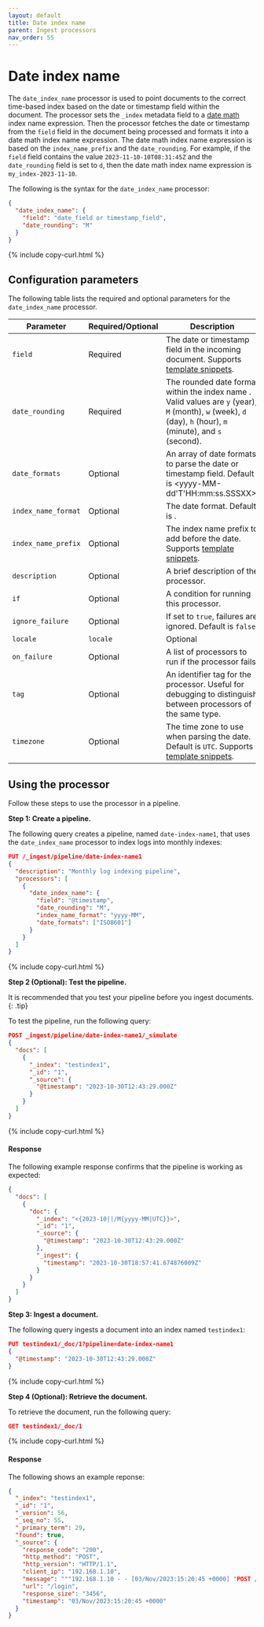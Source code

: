 ```yaml
---
layout: default
title: Date index name
parent: Ingest processors
nav_order: 55
---
```


# Date index name

The `date_index_name` processor is used to point documents to the correct time-based index based on the date or timestamp field within the document. The processor sets the `_index` metadata field to a [date math]({{site.url}}{{site.baseurl}}/field-types/supported-field-types/date/#date-math) index name expression. Then the processor fetches the date or timestamp from the `field` field in the document being processed and formats it into a date math index name expression. The date math index name expression is based on the `index_name_prefix` and the `date_rounding`. For example, if the `field` field contains the value `2023-11-10-10T08:31:45Z` and the `date_rounding` field is set to `d`, then the date math index name expression is `my_index-2023-11-10`.

The following is the syntax for the `date_index_name` processor:

```json
{
  "date_index_name": {
    "field": "date_field or timestamp_field",
    "date_rounding": "M"
  }
}
```
{% include copy-curl.html %}

## Configuration parameters

The following table lists the required and optional parameters for the `date_index_name` processor.

Parameter | Required/Optional | Description |
|-----------|-----------|-----------|
`field`  | Required  | The date or timestamp field in the incoming document. Supports [template snippets]({{site.url}}{{site.baseurl}}/ingest-pipelines/create-ingest/#template-snippets). |
`date_rounding`  | Required | The rounded date format within the index name . Valid values are `y` (year), `M` (month), `w` (week), `d` (day), `h` (hour), `m` (minute), and `s` (second). |
`date_formats` | Optional | An array of date formats to parse the date or timestamp field. Default is <yyyy-MM-dd'T'HH:mm:ss.SSSXX>. |
`index_name_format` | Optional | The date format. Default is <MM-dd-yyyy>. | Supports [template snippets]({site.url}}{{site.baseurl}}/ingest-pipelines/create-ingest/#template-snippets). |
`index_name_prefix` | Optional | The index name prefix to add before the date. Supports [template snippets]({site.url}}{{site.baseurl}}/ingest-pipelines/create-ingest/#template-snippets).
`description`  | Optional  | A brief description of the processor.  |
`if` | Optional | A condition for running this processor. |
`ignore_failure` | Optional | If set to `true`, failures are ignored. Default is `false`. |
`locale` | `locale`  | Optional  | The locale to use when parsing the date. Default is `ENGLISH`. Supports [template snippets]({site.url}}{{site.baseurl}}/ingest-pipelines/create-ingest/#template-snippets).  |
`on_failure` | Optional | A list of processors to run if the processor fails. |
`tag` | Optional | An identifier tag for the processor. Useful for debugging to distinguish between processors of the same type. |
`timezone`  | Optional  | The time zone to use when parsing the date. Default is `UTC`. Supports [template snippets]({site.url}}{{site.baseurl}}/ingest-pipelines/create-ingest/#template-snippets). |

## Using the processor

Follow these steps to use the processor in a pipeline.

**Step 1: Create a pipeline.**

The following query creates a pipeline, named `date-index-name1`, that uses the `date_index_name` processor to index logs into monthly indexes: 

```json
PUT /_ingest/pipeline/date-index-name1
{
  "description": "Monthly log indexing pipeline",
  "processors": [
    {
      "date_index_name": {
        "field": "@timestamp",
        "date_rounding": "M",
        "index_name_format": "yyyy-MM",
        "date_formats": ["ISO8601"]
      }
    }
  ]
}
```
{% include copy-curl.html %}

**Step 2 (Optional): Test the pipeline.**

It is recommended that you test your pipeline before you ingest documents.
{: .tip}

To test the pipeline, run the following query:

```json
POST _ingest/pipeline/date-index-name1/_simulate
{
  "docs": [
    {
      "_index": "testindex1",
      "_id": "1",
      "_source": {
        "@timestamp": "2023-10-30T12:43:29.000Z"
      }
    }
  ]
}
```
{% include copy-curl.html %}

#### Response

The following example response confirms that the pipeline is working as expected:

```json
{
  "docs": [
    {
      "doc": {
        "_index": "<{2023-10||/M{yyyy-MM|UTC}}>",
        "_id": "1",
        "_source": {
          "@timestamp": "2023-10-30T12:43:29.000Z"
        },
        "_ingest": {
          "timestamp": "2023-10-30T18:57:41.674876009Z"
        }
      }
    }
  ]
}
```

**Step 3: Ingest a document.**

The following query ingests a document into an index named `testindex1`:

```json
PUT testindex1/_doc/1?pipeline=date-index-name1
{
  "@timestamp": "2023-10-30T12:43:29.000Z"
}
```
{% include copy-curl.html %}

**Step 4 (Optional): Retrieve the document.**

To retrieve the document, run the following query:

```json
GET testindex1/_doc/1
```
{% include copy-curl.html %}

#### Response

The following shows an example reponse:

```json
{
  "_index": "testindex1",
  "_id": "1",
  "_version": 56,
  "_seq_no": 55,
  "_primary_term": 29,
  "found": true,
  "_source": {
    "response_code": "200",
    "http_method": "POST",
    "http_version": "HTTP/1.1",
    "client_ip": "192.168.1.10",
    "message": """192.168.1.10 - - [03/Nov/2023:15:20:45 +0000] "POST /login HTTP/1.1" 200 3456""",
    "url": "/login",
    "response_size": "3456",
    "timestamp": "03/Nov/2023:15:20:45 +0000"
  }
}
```
